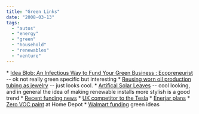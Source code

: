 ```yaml
---
title: "Green Links"
date: "2008-03-13"
tags: 
  - "autos"
  - "energy"
  - "green"
  - "household"
  - "renewables"
  - "venture"
---
```


\* [Idea Blob: An Infectious Way to Fund Your Green Business : Ecopreneurist](http://ecopreneurist.com/2008/03/06/idea-blob-an-infectious-way-to-fund-your-green-business/) -- ok not really green specific but interesting \* [Reusing worn oil production tubing as jewelry](http://mocoloco.com/archives/005198.php) -- just looks cool. \* [Artifical Solar Leaves](http://www.ecogeek.org/content/view/1414/) -- cool looking, and in general the idea of making renewable installs more stylish is a good trend \* [Recent funding news](http://www.greentechmedia.com/articles/funding-roundup-vcs-play-the-field-656.html) \* [UK competitor to the Tesla](http://blog.wired.com/cars/2008/03/all-electric-li.html) \* [Enerjar plans](http://blog.makezine.com/archive/2008/03/how_to_build_an_enerjar.html?CMP=OTC-0D6B48984890) \* [Zero VOC paint](http://www.metaefficient.com/paint/innovative-zero-voc-paint-to-be-sold-at-home-depot.html) at Home Depot \* [Walmart funding](http://www.greentechmedia.com/articles/wal-mart-seeks-green-ideas-637.html) green ideas
